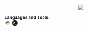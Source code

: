 <p align="center">
<a href='https://twitter.com/ciovlici'>
  <img width="70%" src='https://github-readme-stats.vercel.app/api?username=ionsor&show_icons=true&theme=graywhite&hide_border=true'/>
  <!--<img width="70%" src='https://github-readme-stats.vercel.app/api/top-langs/?username=ionsor&layout=compact&theme=graywhite&hide_border=true'/>-->
</a>
</p>

**Languages and Tools:**  
  <code><img height="20" src='https://raw.githubusercontent.com/github/explore/80688e429a7d4ef2fca1e82350fe8e3517d3494d/topics/python/python.png'></code>
  <code><img height="20" src='https://raw.githubusercontent.com/github/explore/80688e429a7d4ef2fca1e82350fe8e3517d3494d/topics/terminal/terminal.png'></code>

<!--
**ionsor/ionsor** is a ✨ _special_ ✨ repository because its `README.md` (this file) appears on your GitHub profile.

Here are some ideas to get you started:

- 🔭 I’m currently working on ...
- 🌱 I’m currently learning ...
- 👯 I’m looking to collaborate on ...
- 🤔 I’m looking for help with ...
- 💬 Ask me about ...
- 📫 How to reach me: ...
- 😄 Pronouns: ...
- ⚡ Fun fact: ...
-->
